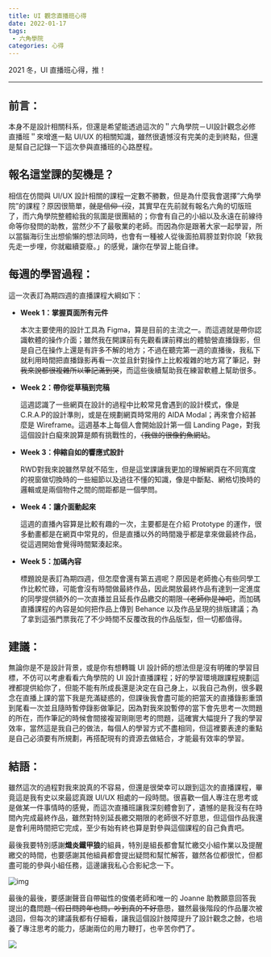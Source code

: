 ```yaml
---
title: UI 觀念直播班心得
date: 2022-01-17
tags:
 - 六角學院
categories: 心得
---
```


2021 冬，UI 直播班心得，推！

<!--more-->

------

## 前言：

本身不是設計相關科系，但還是希望能透過這次的＂六角學院－UI設計觀念必修直播班＂來增進一點 UI/UX 的相關知識，雖然很遺憾沒有完美的走到終點，但還是幫自己記錄一下這次參與直播班的心路歷程。

## 報名這堂課的契機是？

相信在仿間與 UI/UX 設計相關的課程一定數不勝數，但是為什麼我會選擇”六角學院”的課程？原因很簡單，~~就是信仰（沒~~，其實早在先前就有報名六角的切版班了，而六角學院整體給我的氛圍是很團結的；你會有自己的小組以及永遠在前線待命等你發問的助教，當然少不了最敬業的老師。而因為你是跟著大家一起學習，所以當腦海衍生出想偷懶的想法同時，也會有一種被人從後面拍肩膀並對你說「欸我先走一步哩，你就繼續耍廢。」的感覺，讓你在學習上能自律。

## 每週的學習過程：

這一次表訂為期四週的直播課程大綱如下：

- **Week 1：掌握頁面所有元件**

  本次主要使用的設計工具為 Figma，算是目前的主流之一。而這週就是帶你認識軟體的操作介面；雖然我在開課前有先觀看課前釋出的體驗營直播錄影，但是自己在操作上還是有許多不解的地方；不過在聽完第一週的直播後，我私下就利用時間把直播錄影再看一次並且針對操作上比較複雜的地方寫了筆記，~~對我來說都很複雜所以筆記滿到哭~~，而這些後續幫助我在練習軟體上幫助很多。

- **Week 2：帶你從草稿到完稿**

  這週認識了一些網頁在設計的過程中比較常見會遇到的設計模式，像是C.R.A.P的設計準則，或是在規劃網頁時常用的 AIDA Modal；再來會介紹甚麼是 Wireframe。這週基本上每個人會開始設計第一個 Landing Page，對我這個設計白癡來說算是頗有挑戰性的，~~（我做的很像釣魚網站~~。

- **Week 3：伸縮自如的響應式設計**

  RWD對我來說雖然早就不陌生，但是這堂課讓我更加的理解網頁在不同寬度的視窗做切換時的一些細節以及過往不懂的知識，像是中斷點、網格切換時的邏輯或是兩個物件之間的間距都是一個學問。

- **Week 4：讓介面動起來**

  這週的直播內容算是比較有趣的一次，主要都是在介紹 Prototype 的運作，很多動畫都是在網頁中常見的，但是直播以外的時間幾乎都是拿來做最終作品，從這週開始會覺得時間緊湊起來。

- **Week 5：加碼內容**

  標題說是表訂為期四週，但怎麼會還有第五週呢？原因是老師擔心有些同學工作比較忙碌，可能會沒有時間做最終作品，因此開放最終作品有達到一定進度的同學提供額外的一次直播並且延長作品繳交的期限~~（老師你是神吧~~，而加碼直播課程的內容是如何把作品上傳到 Behance 以及作品呈現的排版建議；為了拿到這張門票我花了不少時間不反覆改我的作品版型，但一切都值得。

## 建議：

無論你是不是設計背景，或是你有想轉職 UI 設計師的想法但是沒有明確的學習目標，不仿可以考慮看看六角學院的 UI 設計直播課程；好的學習環境跟課程規劃這裡都提供給你了，但能不能有所成長還是決定在自己身上，以我自己為例，很多觀念在直播上課的當下我是充滿疑惑的，但課後我會盡可能的把當天的直播錄影重頭到尾看一次並且隨時暫停錄影做筆記，因為對我來說暫停的當下會先思考一次問題的所在，而作筆記的時候會間接複習剛剛思考的問題，這確實大幅提升了我的學習效率，當然這是我自己的做法，每個人的學習方式不盡相同，但這裡要表達的重點是自己必須要有所規劃，再搭配現有的資源去做結合，才能最有效率的學習。

## 結語：

雖然這次的過程對我來說真的不容易，但還是很榮幸可以跟到這次的直播課程，畢竟這是我有史以來最認真跟 UI/UX 相處的一段時間。很喜歡一個人專注在思考或是做某一件事情時的感覺，而這次直播班讓我深刻體會到了，遺憾的是我沒有在時間內完成最終作品，雖然對特別延長繳交期限的老師很不好意思，但這個作品我還是會利用時間把它完成，至少有始有終也算是對參與這個課程的自己負責吧。

最後我要特別感謝**熾炎鐵甲狼**的組員，特別是組長都會幫忙繳交小組作業以及提醒繳交的時間，也要感謝其他組員都會提出疑問和幫忙解答，雖然各位都很忙，但都盡可能的參與小組任務，這邊讓我私心合影紀念一下。

![img](https://i.imgur.com/kQuBKJ5.png)

最後的最後，要感謝聲音自帶磁性的俊儀老師和唯一的 Joanne 助教願意回答我提出的蠢問題~~（假日問跨年也問，吵到真的不好意思~~，雖然最後階段的作品屢次被退回，但每次的建議我都有仔細看，讓我這個設計肢障提升了設計觀念之餘，也培養了專注思考的能力，感謝兩位的用力鞭打，也辛苦你們了。

![](https://i.imgur.com/GIbWClM.png?1)